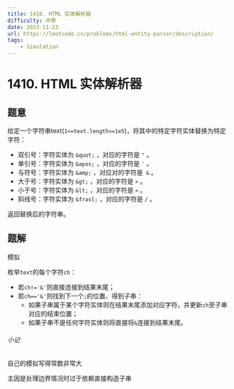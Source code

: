 ```yaml
---
title: 1410. HTML 实体解析器
difficulty: 中等
date: 2023-11-23
url: https://leetcode.cn/problems/html-entity-parser/description/
tags:
    - Simulation
---
```

# 1410. HTML 实体解析器
## 题意
给定一个字符串text(`1<=text.length<=1e5`)，将其中的特定字符实体替换为特定字符：
- 双引号：字符实体为 `&quot;` ，对应的字符是 `"` 。
- 单引号：字符实体为 `&apos;` ，对应的字符是 `'` 。
- 与符号：字符实体为 `&amp;` ，对应对的字符是` &` 。
- 大于号：字符实体为 `&gt;` ，对应的字符是 `>` 。
- 小于号：字符实体为 `&lt;` ，对应的字符是 `<` 。
- 斜线号：字符实体为 `&frasl;` ，对应的字符是 `/` 。

返回替换后的字符串。

## 题解
模拟

枚举`text`的每个字符`ch`：
- 若`ch!='&'`则直接连接到结果末尾；
- 若`ch=='&'`则找到下一个`;`的位置、得到子串：
  - 如果子串属于某个字符实体则在结果末尾添加对应字符，并更新`ch`至子串对应的结束位置；
  - 如果子串不是任何字符实体则将直接将`&`连接到结果末尾。

###### 小记
自己的模拟写得常数非常大

主因是处理边界情况时过于依赖直接构造子串